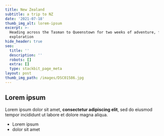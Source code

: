 ```yaml
---
title: New Zealand
subtitle: a trip to NZ
date: '2021-07-18'
thumb_img_alt: lorem-ipsum
excerpt: >-
  Heading across the Tasman to Queenstown for two weeks of adventure, fun, and
  exploration
hide_header: true
seo:
  title: ''
  description: ''
  robots: []
  extra: []
  type: stackbit_page_meta
layout: post
thumb_img_path: /images/DSC01586.jpg
---
```

## Lorem ipsum

Lorem ipsum dolor sit amet, **consectetur adipiscing elit**, sed do eiusmod tempor incididunt ut labore et dolore magna aliqua.

- Lorem ipsum
- dolor sit amet